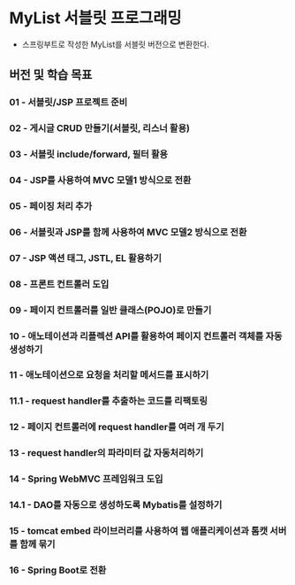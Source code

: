 # MyList 서블릿 프로그래밍

- 스프링부트로 작성한 MyList를 서블릿 버전으로 변환한다.

## 버전 및 학습 목표

### 01 - 서블릿/JSP 프로젝트 준비
### 02 - 게시글 CRUD 만들기(서블릿, 리스너 활용)
### 03 - 서블릿 include/forward, 필터 활용
### 04 - JSP를 사용하여 MVC 모델1 방식으로 전환
### 05 - 페이징 처리 추가
### 06 - 서블릿과 JSP를 함께 사용하여 MVC 모델2 방식으로 전환
### 07 - JSP 액션 태그, JSTL, EL 활용하기
### 08 - 프론트 컨트롤러 도입
### 09 - 페이지 컨트롤러를 일반 클래스(POJO)로 만들기
### 10 - 애노테이션과 리플렉션 API를 활용하여 페이지 컨트롤러 객체를 자동 생성하기
### 11 - 애노테이션으로 요청을 처리할 메서드를 표시하기
### 11.1 - request handler를 추출하는 코드를 리팩토링
### 12 - 페이지 컨트롤러에 request handler를 여러 개 두기
### 13 - request handler의 파라미터 값 자동처리하기
### 14 - Spring WebMVC 프레임워크 도입
### 14.1 - DAO를 자동으로 생성하도록 Mybatis를 설정하기
### 15 - tomcat embed 라이브러리를 사용하여 웹 애플리케이션과 톰캣 서버를 함께 묶기
### 16 - Spring Boot로 전환
